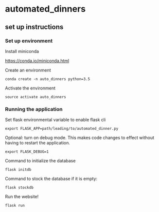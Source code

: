 # automated_dinners

## set up instructions

### Set up environment

Install miniconda

https://conda.io/miniconda.html

Create an environment

`conda create -n auto_dinners python=3.5`

Activate the environment

`source activate auto_dinners`

<Insert command for installing requirements.txt or setup.py>

### Running the application

Set flask environmental variable to enable flask cli

`export FLASK_APP=path/leading/to/automated_dinner.py`

Optional: turn on debug mode. This makes code changes to effect without having to restart the application.

`export FLASK_DEBUG=1`

Command to initialize the database

`flask initdb`

Command to stock the database if it is empty:


`flask stockdb`

Run the website!

`flask run`

